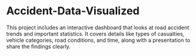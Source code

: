 # Accident-Data-Visualized
This project includes an interactive dashboard that looks at road accident trends and important statistics. It covers details like types of casualties, vehicle categories, road conditions, and time, along with a presentation to share the findings clearly.
